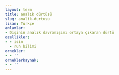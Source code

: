 ```yaml
---
layout: term
title: analık dürtüsü
slug: analik-durtusu
lisan: Türkçe
anlamlar:
- Dişinin analık davranışını ortaya çıkaran dürtü
ozellikler:
- - isim
  - ruh bilimi
ornekler:
- - ''
orneklerkaynak:
- - ''
---
```

